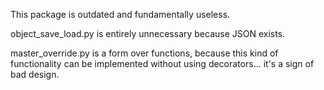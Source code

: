 This package is outdated and fundamentally useless. 

object_save_load.py is entirely unnecessary because JSON exists.

master_override.py is a form over functions, because this kind of functionality can be implemented without using decorators... it's a sign of bad design.